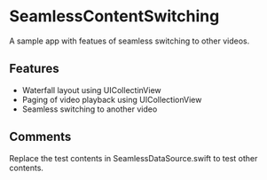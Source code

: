 # SeamlessContentSwitching

A sample app with featues of seamless switching to other videos.

## Features
* Waterfall layout using UICollectinView
* Paging of video playback using UICollectionView
* Seamless switching to another video


## Comments
Replace the test contents in SeamlessDataSource.swift to test other contents.
